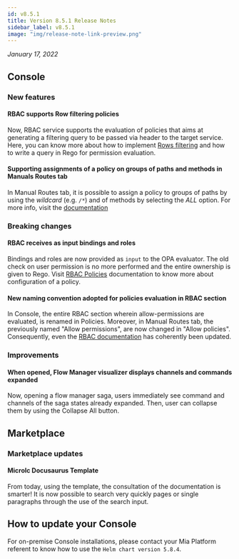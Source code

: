 ```yaml
---
id: v8.5.1
title: Version 8.5.1 Release Notes
sidebar_label: v8.5.1
image: "img/release-note-link-preview.png"
---
```


_January 17, 2022_

## Console

### New features

#### RBAC supports Row filtering policies

Now, RBAC service supports the evaluation of policies that aims at generating a filtering query to be passed via header to the target service.
Here, you can know more about how to implement [Rows filtering](../../development_suite/api-console/api-design/rbac#rbac-rows-filtering) and how to write a query in Rego for permission evaluation. 

#### Supporting assignments of a policy on groups of paths and methods in Manuals Routes tab 

In Manual Routes tab, it is possible to assign a policy to groups of paths by using the _wildcard_ (e.g. `/*`) and of methods by selecting the _ALL_ option.
For more info, visit the [documentation](../../development_suite/api-console/api-design/rbac#routes-priority)

### Breaking changes

#### RBAC receives as input bindings and roles

Bindings and roles are now provided as `input` to the OPA evaluator. 
The old check on user permission is no more performed and the entire ownership is given to Rego.
Visit [RBAC Policies](../../development_suite/api-console/api-design/rbac_policies#policies-input-data) documentation to know more about configuration of a policy. 

#### New naming convention adopted for policies evaluation in RBAC section

In Console, the entire RBAC section wherein allow-permissions are evaluated, is renamed in Policies.
Moreover, in Manual Routes tab, the previously named "Allow permissions", are now changed in "Allow policies".
Consequently, even the [RBAC documentation](https://docs.mia-platform.eu/docs/development_suite/api-console/api-design/rbac) has coherently been updated.

### Improvements

#### When opened, Flow Manager visualizer displays channels and commands expanded

Now, opening a flow manager saga, users immediately see command and channels of the saga states already expanded. Then, user can collapse them by using the Collapse All button.

## Marketplace

### Marketplace updates

#### Microlc Docusaurus Template

From today, using the template, the consultation of the documentation is smarter! It is now possible to search very quickly pages or single paragraphs through the use of the search input.

## How to update your Console

For on-premise Console installations, please contact your Mia Platform referent to know how to use the `Helm chart version 5.8.4`.
